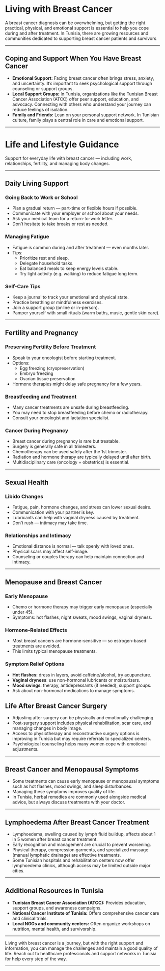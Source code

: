# Living with Breast Cancer

A breast cancer diagnosis can be overwhelming, but getting the right practical, physical, and emotional support is essential to help you cope during and after treatment. In Tunisia, there are growing resources and communities dedicated to supporting breast cancer patients and survivors.

---

## Coping and Support When You Have Breast Cancer

- **Emotional Support:** Facing breast cancer often brings stress, anxiety, and uncertainty. It’s important to seek psychological support through counseling or support groups.  
- **Local Support Groups:** In Tunisia, organizations like the Tunisian Breast Cancer Association (ATCC) offer peer support, education, and advocacy. Connecting with others who understand your journey can reduce feelings of isolation.  
- **Family and Friends:** Lean on your personal support network. In Tunisian culture, family plays a central role in care and emotional support.

---
# Life and Lifestyle Guidance

Support for everyday life with breast cancer — including work, relationships, fertility, and managing body changes.

---

## Daily Living Support

### Going Back to Work or School
- Plan a gradual return — part-time or flexible hours if possible.
- Communicate with your employer or school about your needs.
- Ask your medical team for a return-to-work letter.
- Don’t hesitate to take breaks or rest as needed.

### Managing Fatigue
- Fatigue is common during and after treatment — even months later.
- Tips:
  - Prioritize rest and sleep.
  - Delegate household tasks.
  - Eat balanced meals to keep energy levels stable.
  - Try light activity (e.g. walking) to reduce fatigue long term.

### Self-Care Tips
- Keep a journal to track your emotional and physical state.
- Practice breathing or mindfulness exercises.
- Join a support group (online or in-person).
- Pamper yourself with small rituals (warm baths, music, gentle skin care).

---

## Fertility and Pregnancy

### Preserving Fertility Before Treatment
- Speak to your oncologist before starting treatment.
- Options:
  - Egg freezing (cryopreservation)
  - Embryo freezing
  - Ovarian tissue preservation
- Hormone therapies might delay safe pregnancy for a few years.

### Breastfeeding and Treatment
- Many cancer treatments are unsafe during breastfeeding.
- You may need to stop breastfeeding before chemo or radiotherapy.
- Consult your oncologist and lactation specialist.

### Cancer During Pregnancy
- Breast cancer during pregnancy is rare but treatable.
- Surgery is generally safe in all trimesters.
- Chemotherapy can be used safely after the 1st trimester.
- Radiation and hormone therapy are typically delayed until after birth.
- Multidisciplinary care (oncology + obstetrics) is essential.

---

## Sexual Health

### Libido Changes
- Fatigue, pain, hormone changes, and stress can lower sexual desire.
- Communication with your partner is key.
- Lubricants can help with vaginal dryness caused by treatment.
- Don’t rush — intimacy may take time.

### Relationships and Intimacy
- Emotional distance is normal — talk openly with loved ones.
- Physical scars may affect self-image.
- Counseling or couples therapy can help maintain connection and intimacy.

---

## Menopause and Breast Cancer

### Early Menopause
- Chemo or hormone therapy may trigger early menopause (especially under 45).
- Symptoms: hot flashes, night sweats, mood swings, vaginal dryness.

### Hormone-Related Effects
- Most breast cancers are hormone-sensitive — so estrogen-based treatments are avoided.
- This limits typical menopause treatments.

### Symptom Relief Options
- **Hot flashes**: dress in layers, avoid caffeine/alcohol, try acupuncture.
- **Vaginal dryness**: use non-hormonal lubricants or moisturizers.
- **Mood swings**: therapy, antidepressants (if needed), support groups.
- Ask about non-hormonal medications to manage symptoms.


## Life After Breast Cancer Surgery

- Adjusting after surgery can be physically and emotionally challenging.  
- Post-surgery support includes physical rehabilitation, scar care, and managing changes in body image.  
- Access to physiotherapy and reconstructive surgery options is improving in Tunisia but may require referrals to specialized centers.  
- Psychological counseling helps many women cope with emotional adjustments.

---

## Breast Cancer and Menopausal Symptoms

- Some treatments can cause early menopause or menopausal symptoms such as hot flashes, mood swings, and sleep disturbances.  
- Managing these symptoms improves quality of life.  
- In Tunisia, herbal remedies are commonly used alongside medical advice, but always discuss treatments with your doctor.

---

## Lymphoedema After Breast Cancer Treatment

- Lymphoedema, swelling caused by lymph fluid buildup, affects about 1 in 5 women after breast cancer treatment.  
- Early recognition and management are crucial to prevent worsening.  
- Physical therapy, compression garments, and specialized massage (manual lymphatic drainage) are effective treatments.  
- Some Tunisian hospitals and rehabilitation centers now offer lymphoedema clinics, although access may be limited outside major cities.

---

## Additional Resources in Tunisia

- **Tunisian Breast Cancer Association (ATCC):** Provides education, support groups, and awareness campaigns.  
- **National Cancer Institute of Tunisia:** Offers comprehensive cancer care and clinical trials.  
- **Local NGOs and community centers:** Often organize workshops on nutrition, mental health, and survivorship.

---

Living with breast cancer is a journey, but with the right support and information, you can manage the challenges and maintain a good quality of life. Reach out to healthcare professionals and support networks in Tunisia for help every step of the way.

---
